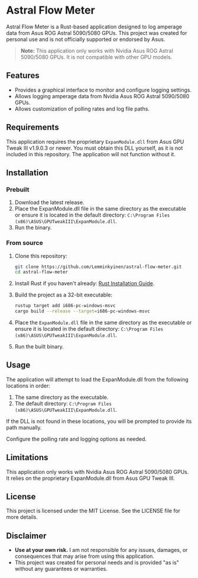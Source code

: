 # Astral Flow Meter

Astral Flow Meter is a Rust-based application designed to log amperage data from Asus ROG Astral 5090/5080 GPUs. This project was created for personal use and is not officially supported or endorsed by Asus.

> **Note:** This application only works with Nvidia Asus ROG Astral 5090/5080 GPUs. It is not compatible with other GPU models.

## Features

- Provides a graphical interface to monitor and configure logging settings.
- Allows logging amperage data from Nvidia Asus ROG Astral 5090/5080 GPUs.
- Allows customization of polling rates and log file paths.

## Requirements

This application requires the proprietary `ExpanModule.dll` from Asus GPU Tweak III v1.9.0.3 or newer. You must obtain this DLL yourself, as it is not included in this repository. The application will not function without it.

## Installation

### Prebuilt
1. Download the latest release.
2. Place the ExpanModule.dll file in the same directory as the executable or ensure it is located in the default directory: `C:\Program Files (x86)\ASUS\GPUTweakIII\ExpanModule.dll`.
3. Run the binary.

### From source
1. Clone this repository:
   ```bash
   git clone https://github.com/Lemminkyinen/astral-flow-meter.git
   cd astral-flow-meter
   ```

2. Install Rust if you haven't already: [Rust Installation Guide](https://www.rust-lang.org/tools/install).
3. Build the project as a 32-bit executable:
   ```bash
   rustup target add i686-pc-windows-msvc
   cargo build --release --target=i686-pc-windows-msvc
   ```

4. Place the `ExpanModule.dll` file in the same directory as the executable or ensure it is located in the default directory: `C:\Program Files (x86)\ASUS\GPUTweakIII\ExpanModule.dll`.

5. Run the built binary.

## Usage
The application will attempt to load the ExpanModule.dll from the following locations in order:

1. The same directory as the executable.
2. The default directory: `C:\Program Files (x86)\ASUS\GPUTweakIII\ExpanModule.dll`.

If the DLL is not found in these locations, you will be prompted to provide its path manually. 

Configure the polling rate and logging options as needed.

## Limitations
This application only works with Nvidia Asus ROG Astral 5090/5080 GPUs.
It relies on the proprietary ExpanModule.dll from Asus GPU Tweak III.

## License
This project is licensed under the MIT License. See the LICENSE file for more details.

## Disclaimer
- **Use at your own risk.** I am not responsible for any issues, damages, or consequences that may arise from using this application.
- This project was created for personal needs and is provided "as is" without any guarantees or warranties.
